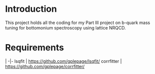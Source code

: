 # Introduction

This project holds all the coding for my Part III project on b-quark mass tuning for bottomonium spectroscopy using lattice NRQCD.

# Requirements
 | 
-|-
lsqfit | https://github.com/gplepage/lsqfit/ 
corrfitter | https://github.com/gplepage/corrfitter/ 

